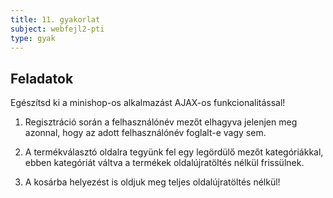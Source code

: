 ```yaml
---
title: 11. gyakorlat
subject: webfejl2-pti
type: gyak
---
```


Feladatok
---------

Egészítsd ki a minishop-os alkalmazást AJAX-os funkcionalitással!

1. Regisztráció során a felhasználónév mezőt elhagyva jelenjen meg azonnal, hogy az adott felhasználónév foglalt-e vagy sem.

2. A termékválasztó oldalra tegyünk fel egy legördülő mezőt kategóriákkal, ebben kategóriát váltva a termékek oldalújratöltés nélkül frissülnek.

3. A kosárba helyezést is oldjuk meg teljes oldalújratöltés nélkül!

